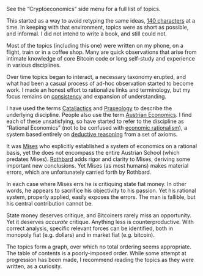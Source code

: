 See the “Cryptoeconomics” side menu for a full list of topics.

This started as a way to avoid retyping the same ideas, [140 characters](https://en.m.wikipedia.org/wiki/Twitter) at a time. In keeping with that environment, topics were as short as possible, and informal. I did not intend to write a book, and still could not.

Most of the topics (including this one) were written on my phone, on a flight, train or in a coffee shop. Many are quick observations that arise from intimate knowledge of core Bitcoin code or long self-study and experience in various disciplines.

Over time topics began to interact, a necessary taxonomy erupted, and what had been a casual process of ad-hoc observation started to become work. I made an honest effort to rationalize links and terminology, but my focus remains on [consistency](https://en.m.wikipedia.org/wiki/Consistency) and expansion of understanding.

I have used the terms [Catallactics](https://en.m.wikipedia.org/wiki/Catallactics) and [Praxeology](https://en.m.wikipedia.org/wiki/Praxeology) to describe the underlying discipline. People also use the term [Austrian Economics](https://en.m.wikipedia.org/wiki/Austrian_School). I find each of these unsatisfying, so have started to refer to the discipline as “Rational Economics” (not to be confused with [economic rationalism](https://en.m.wikipedia.org/wiki/Economic_rationalism)), a system based entirely on [deductive reasoning](https://en.m.wikipedia.org/wiki/Deductive_reasoning) from a set of axioms.

It was [Mises](https://en.m.wikipedia.org/wiki/Ludwig_von_Mises) who explicitly established a system of economics on a rational basis, yet the does not encompass the entire Austrian School (which predates Mises). [Rothbard](https://en.m.wikipedia.org/wiki/Murray_Rothbard) adds rigor and clarity to Mises, deriving some important new conclusions. Yet Mises (as most humans) makes material errors, which are unfortunately carried forth by Rothbard.

In each case where Mises errs he is critiquing state fiat money. In other words, he appears to sacrifice his objectivity to his passion. Yet his rational system, properly applied, easily exposes the errors. The man is fallible, but his central contribution cannot be.

State money deserves critique, and Bitcoiners rarely miss an opportunity. Yet it deserves *accurate* critique. Anything less is counterproductive. With correct analysis, specific relevant forces can be identified, both in monopoly fiat (e.g. dollars) and in market fiat (e.g. bitcoin).

The topics form a graph, over which no total ordering seems appropriate. The table of contents is a poorly-imposed order. While some attempt at progression has been made, I recommend reading the topics as they were written, as a curiosity.